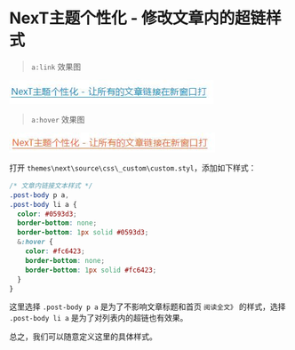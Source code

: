 # NexT主题个性化 - 修改文章内的超链样式

> `a:link` 效果图

![link.jpg](/images/posts/next/link.jpg)


> `a:hover` 效果图

![hover.jpg](/images/posts/next/hover.jpg)

打开 `themes\next\source\css\_custom\custom.styl`，添加如下样式：
<!--more-->

```css
/* 文章内链接文本样式 */
.post-body p a,
.post-body li a {
  color: #0593d3;
  border-bottom: none;
  border-bottom: 1px solid #0593d3;
  &:hover {
    color: #fc6423;
    border-bottom: none;
    border-bottom: 1px solid #fc6423;
  }
}
```

这里选择 `.post-body p a` 是为了不影响文章标题和首页 `阅读全文》` 的样式，选择 `.post-body li a` 是为了对列表内的超链也有效果。

总之，我们可以随意定义这里的具体样式。

